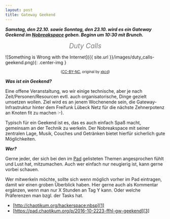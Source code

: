 ```yaml
---
layout: post
title: Gateway Geekend
---
```


***Samstag, den 22.10. sowie Sonntag, den 23.10. wird es ein Gateway Geekend im [Nobreakspace][1] geben. Beginn um 10:30 mit Brunch.***

<!--more-->

<p><div style="color:gray; font-size: 150%; text-align:center;"><em>Duty Calls</em></div></p>

![Something is Wrong with the Internet]({{ site.url }}/images/duty_calls-geekend.png){: .center-img }

<div style="coler:gray; font-size: 80%; text-align:center;">(<a href="https://creativecommons.org/licenses/by-nc/2.5/">CC-BY-NC</a>, original by <a href="https://www.xkcd.com/386/">xkcd</a>)</div>

***Was ist ein Geekend?***

Eine offene Veranstaltung, wo wir einige technische, aber je nach Zeit/Personen/Resourcen evtl. auch organisatorische, Dinge gezielt umsetzen wollen. Ziel wird es an jenem Wochenende sein, die Gateway-Infrastruktur hinter dem Freifunk Lübeck Netz für die nächste Zehnerpotenz an Knoten fit zu machen :-).

Typisch für ein Geekend ist es, das es auch einfach Spaß macht, gemeinsam an der Technik zu werkeln. Der Nobreakspace mit seiner zentralen Lage, Musik, Couches und Getränken bietet hierfür sicherlich gute Möglichkeiten.

***Wer?***

Gerne jeder, der sich bei den im [Pad][3] gelisteten Themen angesprochen fühlt und Lust hat, mitzumachen. Auch wer einfach nur neugierig ist, kann gerne vorbei schauen.

Wer mitwerkeln möchte, sollte sich wenn möglich vorher im Pad eintragen, damit wir einen groben Überblick haben. Hier gerne auch als Kommentar ergänzen, wenn man nur X Stunden an Tag Y kann. Oder welche Präferenzen man bzgl. der Tasks hat.

* [http://chaotikum.org/hackerspace:nbsp][1]
* [https://pad.chaotikum.org/p/2016-10-2223-ffhl-gw-geekend][3]

[1]:http://chaotikum.org/hackerspace:nbsp
[2]:https://www.xkcd.com/386/
[3]:https://pad.chaotikum.org/p/2016-10-2223-ffhl-gw-geekend
[4]:https://creativecommons.org/licenses/by-nc/2.5/
